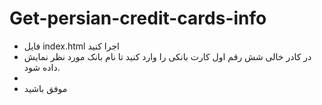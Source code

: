 # Get-persian-credit-cards-info
- فایل index.html اجرا کنید 
- در کادر خالی شش رقم اول کارت بانکی را وارد کنید تا نام بانک مورد نظر نمایش داده شود.
-
- موفق باشید
